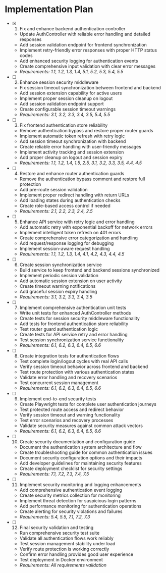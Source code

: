 # Implementation Plan

- [x] 1. Fix and enhance backend authentication controller





  - Update AuthController with reliable error handling and detailed responses
  - Add session validation endpoint for frontend synchronization
  - Implement retry-friendly error responses with proper HTTP status codes
  - Add enhanced security logging for authentication events
  - Create comprehensive input validation with clear error messages
  - _Requirements: 1.1, 1.2, 1.3, 1.4, 5.1, 5.2, 5.3, 5.4, 5.5_

- [ ] 2. Enhance session security middleware
  - Fix session timeout synchronization between frontend and backend
  - Add session extension capability for active users
  - Implement proper session cleanup on logout
  - Add session validation endpoint support
  - Create configurable session timeout warnings
  - _Requirements: 3.1, 3.2, 3.3, 3.4, 3.5, 5.4, 5.5_

- [ ] 3. Fix frontend authentication store reliability
  - Remove authentication bypass and restore proper router guards
  - Implement automatic token refresh with retry logic
  - Add session timeout synchronization with backend
  - Create reliable error handling with user-friendly messages
  - Implement activity tracking and session extension
  - Add proper cleanup on logout and session expiry
  - _Requirements: 1.1, 1.2, 1.4, 1.5, 2.5, 3.1, 3.2, 3.3, 3.5, 4.4, 4.5_

- [ ] 4. Restore and enhance router authentication guards
  - Remove the authentication bypass comment and restore full protection
  - Add pre-route session validation
  - Implement proper redirect handling with return URLs
  - Add loading states during authentication checks
  - Create role-based access control if needed
  - _Requirements: 2.1, 2.2, 2.3, 2.4, 2.5_

- [ ] 5. Enhance API service with retry logic and error handling
  - Add automatic retry with exponential backoff for network errors
  - Implement intelligent token refresh on 401 errors
  - Create comprehensive error categorization and handling
  - Add request/response logging for debugging
  - Implement session-aware request handling
  - _Requirements: 1.1, 1.2, 1.3, 1.4, 4.1, 4.2, 4.3, 4.4, 4.5_

- [ ] 6. Create session synchronization service
  - Build service to keep frontend and backend sessions synchronized
  - Implement periodic session validation
  - Add automatic session extension on user activity
  - Create timeout warning notifications
  - Add graceful session expiry handling
  - _Requirements: 3.1, 3.2, 3.3, 3.4, 3.5_

- [ ] 7. Implement comprehensive authentication unit tests
  - Write unit tests for enhanced AuthController methods
  - Create tests for session security middleware functionality
  - Add tests for frontend authentication store reliability
  - Test router guard authentication logic
  - Create tests for API service retry and error handling
  - Test session synchronization service functionality
  - _Requirements: 6.1, 6.2, 6.3, 6.4, 6.5, 6.6_

- [ ] 8. Create integration tests for authentication flows
  - Test complete login/logout cycles with real API calls
  - Verify session timeout behavior across frontend and backend
  - Test route protection with various authentication states
  - Validate error handling and recovery scenarios
  - Test concurrent session management
  - _Requirements: 6.1, 6.2, 6.3, 6.4, 6.5, 6.6_

- [ ] 9. Implement end-to-end security tests
  - Create Playwright tests for complete user authentication journeys
  - Test protected route access and redirect behavior
  - Verify session timeout and warning functionality
  - Test error scenarios and recovery processes
  - Validate security measures against common attack vectors
  - _Requirements: 6.1, 6.2, 6.3, 6.4, 6.5, 6.6_

- [ ] 10. Create security documentation and configuration guide
  - Document the authentication system architecture and flow
  - Create troubleshooting guide for common authentication issues
  - Document security configuration options and their impacts
  - Add developer guidelines for maintaining security features
  - Create deployment checklist for security settings
  - _Requirements: 7.1, 7.2, 7.3, 7.4, 7.5_

- [ ] 11. Implement security monitoring and logging enhancements
  - Add comprehensive authentication event logging
  - Create security metrics collection for monitoring
  - Implement threat detection for suspicious login patterns
  - Add performance monitoring for authentication operations
  - Create alerting for security violations and failures
  - _Requirements: 5.4, 5.5, 7.1, 7.2, 7.3_

- [ ] 12. Final security validation and testing
  - Run comprehensive security test suite
  - Validate all authentication flows work reliably
  - Test session management stability under load
  - Verify route protection is working correctly
  - Confirm error handling provides good user experience
  - Test deployment in Docker environment
  - _Requirements: All requirements validation_
